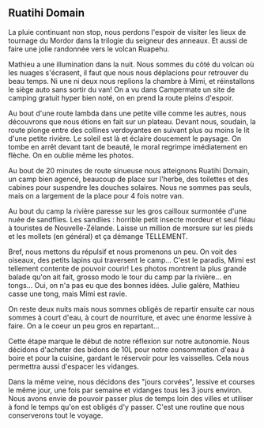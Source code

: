 ## Ruatihi Domain

La pluie continuant non stop, nous perdons l'espoir de visiter les lieux de tournage du Mordor dans la trilogie du seigneur des anneaux. Et aussi de faire une jolie randonnée vers le volcan Ruapehu.

Mathieu a une illumination dans la nuit. Nous sommes du côté du volcan où les nuages s'écrasent, il faut que nous nous déplacions pour retrouver du beau temps. Ni une ni deux nous replions la chambre à Mimi, et réinstallons le siège auto sans sortir du van! On a vu dans Campermate un site de camping gratuit hyper bien noté, on en prend la route pleins d'espoir.

Au bout d'une route lambda dans une petite ville comme les autres, nous découvrons que nous étions en fait sur un plateau. Devant nous, soudain, la route plonge entre des collines verdoyantes en suivant plus ou moins le lit d'une petite rivière. Le soleil est là et éclaire doucement le paysage. On tombe en arrêt devant tant de beauté, le moral regrimpe imédiatement en flèche. On en oublie même les photos.

Au bout de 20 minutes de route sinueuse nous atteignons Ruatihi Domain, un camp bien agencé, beaucoup de place sur l'herbe, des toilettes et des cabines pour suspendre les douches solaires. Nous ne sommes pas seuls, mais on a largement de la place pour 4 fois notre van. 

Au bout du camp la rivière paresse sur les gros cailloux surmontée d'une nuée de sandflies.
Les sandlies : horrible petit insecte mordeur et seul fléau à touristes de Nouvelle-Zélande. Laisse un million de morsure sur les pieds et les mollets (en général) et ça démange TELLEMENT.

Bref, nous mettons du répulsif et nous promenons un peu. On voit des oiseaux, des petits lapins qui traversent le camp... C'est le paradis, Mimi est tellement contente de pouvoir courir! Les photos montrent la plus grande balade qu'on ait fait, grosso modo le tour du camp par la rivière... en tongs... Oui, on n'a pas eu que des bonnes idées. Julie galère, Mathieu casse une tong, mais Mimi est ravie.

On reste deux nuits mais nous sommes obligés de repartir ensuite car nous sommes à court d'eau, à court de nourriture, et avec une énorme lessive à faire. On a le coeur un peu gros en repartant...

Cette étape marque le début de notre réflexion sur notre autonomie. Nous décidons d'acheter des bidons de 10L pour notre consommation d'eau à boire et pour la cuisine, gardant le réservoir pour les vaisselles. Cela nous permettra aussi d'espacer les vidanges. 

Dans la même veine, nous décidons des "jours corvées", lessive et courses le même jour, une fois par semaine et vidanges tous les 3 jours environ. Nous avons envie de pouvoir passer plus de temps loin des villes et utiliser à fond le temps qu'on est obligés d'y passer. C'est une routine que nous conserverons tout le voyage.